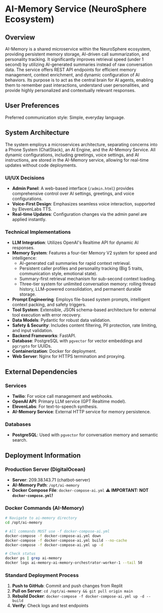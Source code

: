 # AI-Memory Service (NeuroSphere Ecosystem)

## Overview
AI-Memory is a shared microservice within the NeuroSphere ecosystem, providing persistent memory storage, AI-driven call summarization, and personality tracking. It significantly improves retrieval speed (under 1 second) by utilizing AI-generated summaries instead of raw conversation data. The service offers REST API endpoints for efficient memory management, context enrichment, and dynamic configuration of AI behaviors. Its purpose is to act as the central brain for AI agents, enabling them to remember past interactions, understand user personalities, and provide highly personalized and contextually relevant responses.

## User Preferences
Preferred communication style: Simple, everyday language.

## System Architecture
The system employs a microservices architecture, separating concerns into a Phone System (ChatStack), an AI Engine, and the AI-Memory Service. All dynamic configurations, including greetings, voice settings, and AI instructions, are stored in the AI-Memory service, allowing for real-time updates without code deployments.

### UI/UX Decisions
-   **Admin Panel**: A web-based interface (`/admin.html`) provides comprehensive control over AI settings, greetings, and voice configurations.
-   **Voice-First Design**: Emphasizes seamless voice interaction, supported by ElevenLabs TTS.
-   **Real-time Updates**: Configuration changes via the admin panel are applied instantly.

### Technical Implementations
-   **LLM Integration**: Utilizes OpenAI's Realtime API for dynamic AI responses.
-   **Memory System**: Features a four-tier Memory V2 system for speed and intelligence:
    -   AI-generated call summaries for rapid context retrieval.
    -   Persistent caller profiles and personality tracking (Big 5 traits, communication style, emotional state).
    -   Summary-first retrieval mechanism for sub-second context loading.
    -   Three-tier system for unlimited conversation memory: rolling thread history, LLM-powered consolidation, and permanent durable storage.
-   **Prompt Engineering**: Employs file-based system prompts, intelligent context packing, and safety triggers.
-   **Tool System**: Extensible, JSON schema-based architecture for external tool execution with error recovery.
-   **Data Models**: Pydantic for robust data validation.
-   **Safety & Security**: Includes content filtering, PII protection, rate limiting, and input validation.
-   **Backend Frameworks**: FastAPI.
-   **Database**: PostgreSQL with `pgvector` for vector embeddings and `pgcrypto` for UUIDs.
-   **Containerization**: Docker for deployment.
-   **Web Server**: Nginx for HTTPS termination and proxying.

## External Dependencies

### Services
-   **Twilio**: For voice call management and webhooks.
-   **OpenAI API**: Primary LLM service (GPT Realtime model).
-   **ElevenLabs**: For text-to-speech synthesis.
-   **AI-Memory Service**: External HTTP service for memory persistence.

### Databases
-   **PostgreSQL**: Used with `pgvector` for conversation memory and semantic search.

## Deployment Information

### Production Server (DigitalOcean)
-   **Server**: 209.38.143.71 (chatbot-server)
-   **AI-Memory Path**: `/opt/ai-memory`
-   **Docker Compose File**: `docker-compose-ai.yml` ⚠️ **IMPORTANT: NOT `docker-compose.yml`!**

### Docker Commands (AI-Memory)
```bash
# Navigate to ai-memory directory
cd /opt/ai-memory

# All commands MUST use -f docker-compose-ai.yml
docker-compose -f docker-compose-ai.yml down
docker-compose -f docker-compose-ai.yml build --no-cache
docker-compose -f docker-compose-ai.yml up -d

# Check status
docker ps | grep ai-memory
docker logs ai-memory-ai-memory-orchestrator-worker-1 --tail 50
```

### Standard Deployment Process
1. **Push to GitHub**: Commit and push changes from Replit
2. **Pull on Server**: `cd /opt/ai-memory && git pull origin main`
3. **Rebuild Docker**: `docker-compose -f docker-compose-ai.yml up -d --build`
4. **Verify**: Check logs and test endpoints